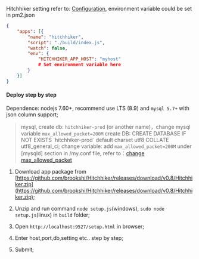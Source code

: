 Hitchhiker setting refer to: [Configuration](configuration.md), environment variable could be set in pm2.json

```json
{
    "apps": [{
        "name": "hitchhiker",
        "script": "./build/index.js",
        "watch": false,
        "env": {
            "HITCHHIKER_APP_HOST": "myhost"
            # Set environment variable here
        }
    }]
}
```

#### Deploy step by step

Dependence: nodejs 7.60+, recommend use LTS (8.9) and `mysql 5.7+` with json column support;

> mysql, create db: `hitchhiker-prod` (or another name)，change mysql variable `max_allowed_packet=200M`
> create DB: CREATE DATABASE IF NOT EXISTS \`hitchhiker-prod\` default charset utf8 COLLATE utf8_general_ci;
> change variable: add `max_allowed_packet=200M` under [mysqld] section in /my.conf file, refer to：[change max_allowed_packet](https://stackoverflow.com/questions/8062496/how-to-change-max-allowed-packet-size)

1. Download app package from [https://github.com/brookshi/Hitchhiker/releases/download/v0.8/Hitchhiker.zip](https://github.com/brookshi/Hitchhiker/releases/download/v0.8/Hitchhiker.zip);

2. Unzip and run command `node setup.js`(windows), `sudo node setup.js`(linux) in `build` folder;

3. Open `http://localhost:9527/setup.html` in browser;

4. Enter host,port,db,setting etc.. step by step;

5. Submit;